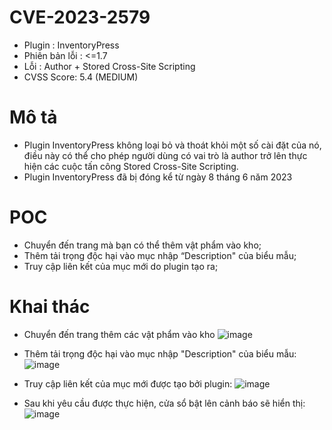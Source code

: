 # CVE-2023-2579

- Plugin : InventoryPress
- Phiên bản lỗi : <=1.7
- Lỗi : Author + Stored Cross-Site Scripting
- CVSS Score: 5.4 (MEDIUM)

# Mô tả
- Plugin InventoryPress không loại bỏ và thoát khỏi một số cài đặt của nó, điều này có thể cho phép người dùng có vai trò là author trở lên thực hiện các cuộc tấn công Stored Cross-Site Scripting.
- Plugin InventoryPress đã bị đóng kể từ ngày 8 tháng 6 năm 2023

# POC
- Chuyển đến trang mà bạn có thể thêm vật phẩm vào kho;
- Thêm tải trọng độc hại vào mục nhập “Description" của biểu mẫu;
- Truy cập liên kết của mục mới do plugin tạo ra;

# Khai thác

- Chuyển đến trang thêm các vật phẩm vào kho
![image](https://github.com/Manh130902/wordpress/assets/93723285/9d27a518-9ae4-4a41-a46a-87ef17977432)

- Thêm tải trọng độc hại vào mục nhập "Description" của biểu mẫu:
![image](https://github.com/Manh130902/wordpress/assets/93723285/1518baf7-d993-4189-9484-4c155dfeb14a)

- Truy cập liên kết của mục mới được tạo bởi plugin:
![image](https://github.com/Manh130902/wordpress/assets/93723285/47def8e9-2a5b-4c90-8063-206e7de671c3)

- Sau khi yêu cầu được thực hiện, cửa sổ bật lên cảnh báo sẽ hiển thị:
![image](https://github.com/Manh130902/wordpress/assets/93723285/2d2974c0-842d-445b-b858-94d13aadc352)

